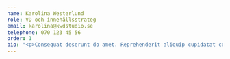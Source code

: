 ```yaml
---
name: Karolina Westerlund
role: VD och innehållsstrateg
email: karolina@kwdstudio.se
telephone: 070 123 45 56
order: 1
bio: "<p>Consequat deserunt do amet. Reprehenderit aliquip cupidatat commodo veniam quis cupidatat minim magna.</p>"
---
```

